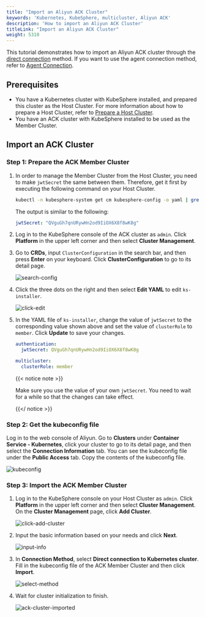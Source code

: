 ```yaml
---
title: "Import an Aliyun ACK Cluster"
keywords: 'Kubernetes, KubeSphere, multicluster, Aliyun ACK'
description: 'How to import an Aliyun ACK Cluster'
titleLink: "Import an Aliyun ACK Cluster"
weight: 5310
---
```


This tutorial demonstrates how to import an Aliyun ACK cluster through the [direct connection](../../../multicluster-management/enable-multicluster/direct-connection/) method. If you want to use the agent connection method, refer to [Agent Connection](../../../multicluster-management/enable-multicluster/agent-connection/).

## Prerequisites

- You have a Kubernetes cluster with KubeSphere installed, and prepared this cluster as the Host Cluster. For more information about how to prepare a Host Cluster, refer to [Prepare a Host Cluster](../../../multicluster-management/enable-multicluster/direct-connection/#prepare-a-host-cluster).
- You have an ACK cluster with KubeSphere installed to be used as the Member Cluster.

## Import an ACK Cluster

### Step 1: Prepare the ACK Member Cluster

1. In order to manage the Member Cluster from the Host Cluster, you need to make `jwtSecret` the same between them. Therefore, get it first by executing the following command on your Host Cluster.

   ```bash
   kubectl -n kubesphere-system get cm kubesphere-config -o yaml | grep -v "apiVersion" | grep jwtSecret
   ```

   The output is similar to the following:

   ```yaml
   jwtSecret: "QVguGh7qnURywHn2od9IiOX6X8f8wK8g"
   ```

2. Log in to the KubeSphere console of the ACK cluster as `admin`. Click **Platform** in the upper left corner and then select **Cluster Management**.

3. Go to **CRDs**, input `ClusterConfiguration` in the search bar, and then press **Enter** on your keyboard. Click **ClusterConfiguration** to go to its detail page.

   ![search-config](/images/docs/multicluster-management/import-cloud-hosted-k8s/import-ack/search-config.png)

4. Click the three dots on the right and then select **Edit YAML** to edit `ks-installer`. 

   ![click-edit](/images/docs/multicluster-management/import-cloud-hosted-k8s/import-ack/click-edit.png)

5. In the YAML file of `ks-installer`, change the value of `jwtSecret` to the corresponding value shown above and set the value of `clusterRole` to `member`. Click **Update** to save your changes.

   ```yaml
   authentication:
     jwtSecret: QVguGh7qnURywHn2od9IiOX6X8f8wK8g
   ```

   ```yaml
   multicluster:
     clusterRole: member
   ```

   {{< notice note >}}

   Make sure you use the value of your own `jwtSecret`. You need to wait for a while so that the changes can take effect.

   {{</ notice >}}

### Step 2: Get the kubeconfig file

Log in to the web console of Aliyun. Go to **Clusters** under **Container Service - Kubernetes**, click your cluster to go to its detail page, and then select the **Connection Information** tab. You can see the kubeconfig file under the **Public Access** tab. Copy the contents of the kubeconfig file.

![kubeconfig](/images/docs/multicluster-management/import-cloud-hosted-k8s/import-ack/kubeconfig.png)

### Step 3: Import the ACK Member Cluster

1. Log in to the KubeSphere console on your Host Cluster as `admin`. Click **Platform** in the upper left corner and then select **Cluster Management**. On the **Cluster Management** page, click **Add Cluster**.

   ![click-add-cluster](/images/docs/multicluster-management/import-cloud-hosted-k8s/import-ack/click-add-cluster.png)

2. Input the basic information based on your needs and click **Next**.

   ![input-info](/images/docs/multicluster-management/import-cloud-hosted-k8s/import-ack/input-info.png)

3. In **Connection Method**, select **Direct connection to Kubernetes cluster**. Fill in the kubeconfig file of the ACK Member Cluster and then click **Import**.

   ![select-method](/images/docs/multicluster-management/import-cloud-hosted-k8s/import-ack/select-method.png)

4. Wait for cluster initialization to finish.

   ![ack-cluster-imported](/images/docs/multicluster-management/import-cloud-hosted-k8s/import-ack/ack-cluster-imported.png)